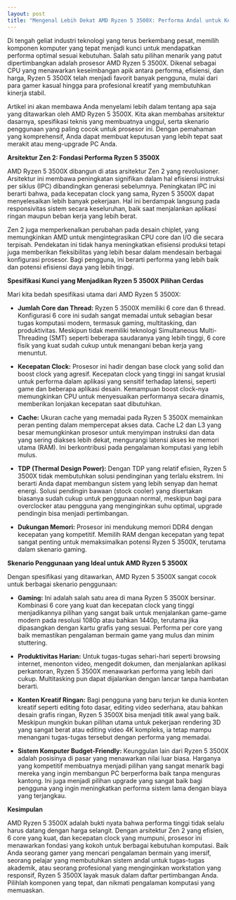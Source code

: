 ```yaml
---
layout: post
title: "Mengenal Lebih Dekat AMD Ryzen 5 3500X: Performa Andal untuk Kebutuhan Komputasi Anda"
---
```


Di tengah geliat industri teknologi yang terus berkembang pesat, memilih komponen komputer yang tepat menjadi kunci untuk mendapatkan performa optimal sesuai kebutuhan. Salah satu pilihan menarik yang patut dipertimbangkan adalah prosesor AMD Ryzen 5 3500X. Dikenal sebagai CPU yang menawarkan keseimbangan apik antara performa, efisiensi, dan harga, Ryzen 5 3500X telah menjadi favorit banyak pengguna, mulai dari para gamer kasual hingga para profesional kreatif yang membutuhkan kinerja stabil.

Artikel ini akan membawa Anda menyelami lebih dalam tentang apa saja yang ditawarkan oleh AMD Ryzen 5 3500X. Kita akan membahas arsitektur dasarnya, spesifikasi teknis yang membuatnya unggul, serta skenario penggunaan yang paling cocok untuk prosesor ini. Dengan pemahaman yang komprehensif, Anda dapat membuat keputusan yang lebih tepat saat merakit atau meng-upgrade PC Anda.

**Arsitektur Zen 2: Fondasi Performa Ryzen 5 3500X**

AMD Ryzen 5 3500X dibangun di atas arsitektur Zen 2 yang revolusioner. Arsitektur ini membawa peningkatan signifikan dalam hal efisiensi instruksi per siklus (IPC) dibandingkan generasi sebelumnya. Peningkatan IPC ini berarti bahwa, pada kecepatan clock yang sama, Ryzen 5 3500X dapat menyelesaikan lebih banyak pekerjaan. Hal ini berdampak langsung pada responsivitas sistem secara keseluruhan, baik saat menjalankan aplikasi ringan maupun beban kerja yang lebih berat.

Zen 2 juga memperkenalkan perubahan pada desain chiplet, yang memungkinkan AMD untuk mengintegrasikan CPU core dan I/O die secara terpisah. Pendekatan ini tidak hanya meningkatkan efisiensi produksi tetapi juga memberikan fleksibilitas yang lebih besar dalam mendesain berbagai konfigurasi prosesor. Bagi pengguna, ini berarti performa yang lebih baik dan potensi efisiensi daya yang lebih tinggi.

**Spesifikasi Kunci yang Menjadikan Ryzen 5 3500X Pilihan Cerdas**

Mari kita bedah spesifikasi utama dari AMD Ryzen 5 3500X:

*   **Jumlah Core dan Thread:** Ryzen 5 3500X memiliki 6 core dan 6 thread. Konfigurasi 6 core ini sudah sangat memadai untuk sebagian besar tugas komputasi modern, termasuk gaming, multitasking, dan produktivitas. Meskipun tidak memiliki teknologi Simultaneous Multi-Threading (SMT) seperti beberapa saudaranya yang lebih tinggi, 6 core fisik yang kuat sudah cukup untuk menangani beban kerja yang menuntut.

*   **Kecepatan Clock:** Prosesor ini hadir dengan base clock yang solid dan boost clock yang agresif. Kecepatan clock yang tinggi ini sangat krusial untuk performa dalam aplikasi yang sensitif terhadap latensi, seperti game dan beberapa aplikasi desain. Kemampuan boost clock-nya memungkinkan CPU untuk menyesuaikan performanya secara dinamis, memberikan lonjakan kecepatan saat dibutuhkan.

*   **Cache:** Ukuran cache yang memadai pada Ryzen 5 3500X memainkan peran penting dalam mempercepat akses data. Cache L2 dan L3 yang besar memungkinkan prosesor untuk menyimpan instruksi dan data yang sering diakses lebih dekat, mengurangi latensi akses ke memori utama (RAM). Ini berkontribusi pada pengalaman komputasi yang lebih mulus.

*   **TDP (Thermal Design Power):** Dengan TDP yang relatif efisien, Ryzen 5 3500X tidak membutuhkan solusi pendinginan yang terlalu ekstrem. Ini berarti Anda dapat membangun sistem yang lebih senyap dan hemat energi. Solusi pendingin bawaan (stock cooler) yang disertakan biasanya sudah cukup untuk penggunaan normal, meskipun bagi para overclocker atau pengguna yang menginginkan suhu optimal, upgrade pendingin bisa menjadi pertimbangan.

*   **Dukungan Memori:** Prosesor ini mendukung memori DDR4 dengan kecepatan yang kompetitif. Memilih RAM dengan kecepatan yang tepat sangat penting untuk memaksimalkan potensi Ryzen 5 3500X, terutama dalam skenario gaming.

**Skenario Penggunaan yang Ideal untuk AMD Ryzen 5 3500X**

Dengan spesifikasi yang ditawarkan, AMD Ryzen 5 3500X sangat cocok untuk berbagai skenario penggunaan:

*   **Gaming:** Ini adalah salah satu area di mana Ryzen 5 3500X bersinar. Kombinasi 6 core yang kuat dan kecepatan clock yang tinggi menjadikannya pilihan yang sangat baik untuk menjalankan game-game modern pada resolusi 1080p atau bahkan 1440p, terutama jika dipasangkan dengan kartu grafis yang sesuai. Performa per core yang baik memastikan pengalaman bermain game yang mulus dan minim stuttering.

*   **Produktivitas Harian:** Untuk tugas-tugas sehari-hari seperti browsing internet, menonton video, mengedit dokumen, dan menjalankan aplikasi perkantoran, Ryzen 5 3500X menawarkan performa yang lebih dari cukup. Multitasking pun dapat dijalankan dengan lancar tanpa hambatan berarti.

*   **Konten Kreatif Ringan:** Bagi pengguna yang baru terjun ke dunia konten kreatif seperti editing foto dasar, editing video sederhana, atau bahkan desain grafis ringan, Ryzen 5 3500X bisa menjadi titik awal yang baik. Meskipun mungkin bukan pilihan utama untuk pekerjaan rendering 3D yang sangat berat atau editing video 4K kompleks, ia tetap mampu menangani tugas-tugas tersebut dengan performa yang memadai.

*   **Sistem Komputer Budget-Friendly:** Keunggulan lain dari Ryzen 5 3500X adalah posisinya di pasar yang menawarkan nilai luar biasa. Harganya yang kompetitif membuatnya menjadi pilihan yang sangat menarik bagi mereka yang ingin membangun PC berperforma baik tanpa menguras kantong. Ini juga menjadi pilihan upgrade yang sangat baik bagi pengguna yang ingin meningkatkan performa sistem lama dengan biaya yang terjangkau.

**Kesimpulan**

AMD Ryzen 5 3500X adalah bukti nyata bahwa performa tinggi tidak selalu harus datang dengan harga selangit. Dengan arsitektur Zen 2 yang efisien, 6 core yang kuat, dan kecepatan clock yang mumpuni, prosesor ini menawarkan fondasi yang kokoh untuk berbagai kebutuhan komputasi. Baik Anda seorang gamer yang mencari pengalaman bermain yang imersif, seorang pelajar yang membutuhkan sistem andal untuk tugas-tugas akademik, atau seorang profesional yang menginginkan workstation yang responsif, Ryzen 5 3500X layak masuk dalam daftar pertimbangan Anda. Pilihlah komponen yang tepat, dan nikmati pengalaman komputasi yang memuaskan.
